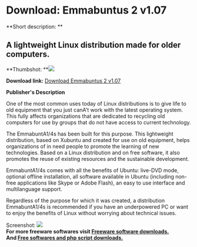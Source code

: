 # Download: Emmabuntus 2 v1.07

**Short description: **

## A lightweight Linux distribution made for older computers.

  
**Thumbshot: **![](http://www.freewarefiles.com/screenshot/emmabuntus_md.jpg)   
  
**Download link:** [Download Emmabuntus 2 v1.07](http://freesoftwares.boysofts.com/Emmabuntus_program_85988.html)  
  

**Publisher's Description**  
  

One of the most common uses today of Linux distributions is to give life to
old equipment that you just canA't work with the latest operating system. This
fully affects organizations that are dedicated to recycling old computers for
use by groups that do not have access to current technology.  
  
The EmmabuntA1/4s has been built for this purpose. This lightweight
distribution, based on Xubuntu and created for use on old equipment, helps
organizations of in need people to promote the learning of new technologies.
Based on a Linux distribution and on free software, it also promotes the reuse
of existing resources and the sustainable development.  
  
EmmabuntA1/4s comes with all the benefits of Ubuntu: live-DVD mode, optional
offline installation, all software available in Ubuntu (including non-free
applications like Skype or Adobe Flash), an easy to use interface and
multilanguage support.  
  
Regardless of the purpose for which it was created, a distribution
EmmabuntA1/4s is recommended if you have an underpowered PC or want to enjoy
the benefits of Linux without worrying about technical issues.

  
  
Screenshot: ![](http://www.freewarefiles.com/screenshot/emmabuntus.jpg)  
**For more freeware softwares visit [Freeware software downloads.](http://freesoftwares.boysofts.com/)**   
**And [Free softwares and php script downloads.](http://www.boysofts.com/)**


